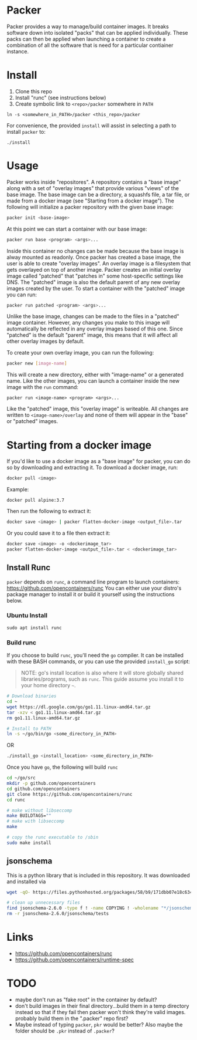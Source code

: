 
# Packer

Packer provides a way to manage/build container images. It breaks software down into isolated "packs" that can be applied individually. These packs can then be applied when launching a container to create a combination of all the software that is need for a particular contiainer instance.

# Install

1. Clone this repo
2. Install "runc" (see instructions below)
3. Create symbolic link to `<repo>/packer` somewhere in `PATH`

```
ln -s <somewhere_in_PATH>/packer <this_repo>/packer
```

For convenience, the provided `install` will assist in selecting a path to install `packer` to:
```
./install
```

# Usage

Packer works inside "repositores".  A repository contains a "base image" along with a set of "overlay images" that provide various "views" of the base image.  The base image can be a directory, a squashfs file, a tar file, or made from a docker image (see "Starting from a docker image"). The following will initialize a packer repository with the given base image:
```bash
packer init <base-image>
```

At this point we can start a container with our base image:

```bash
packer run base <program> <args>...
```

Inside this container no changes can be made because the base image is alway mounted as readonly. Once packer has created a base image, the user is able to create "overlay images". An overlay image is a filesystem that gets overlayed on top of another image. Packer creates an initial overlay image called "patched" that "patches in" some host-specific settings like DNS.  The "patched" image is also the default parent of any new overlay images created by the user. To start a container with the "patched" image you can run:

```bash
packer run patched <program> <args>...
```

Unlike the base image, changes can be made to the files in a "patched" image container.  However, any changes you make to this image will automatically be reflected in any overlay images based of this one.  Since "patched" is the default "parent" image, this means that it will affect all other overlay images by default.

To create your own overlay image, you can run the following:
```bash
packer new [image-name]
```

This will create a new directory, either with "image-name" or a generated name.  Like the other images, you can launch a container inside the new image with the `run` command:
```
packer run <image-name> <program> <args>...
```

Like the "patched" image, this "overlay image" is writeable. All changes are written to `<image-name>/overlay` and none of them will appear in the "base" or "patched" images.


# Starting from a docker image

If you'd like to use a docker image as a "base image" for packer, you can do so by downloading and extracting it.  To download a docker image, run:
```bash
docker pull <image>
```
Example:
```
docker pull alpine:3.7
```

Then run the following to extract it:
```bash
docker save <image> | packer flatten-docker-image <output_file>.tar
```

Or you could save it to a file then extract it:

```bash
docker save <image> -o <dockerimage_tar>
packer flatten-docker-image <output_file>.tar < <dockerimage_tar>
```

## Install Runc

`packer` depends on `runc`, a command line program to launch containers: https://github.com/opencontainers/runc
You can either use your distro's package manager to install it or build it yourself using the instructions below.

### Ubuntu Install

```
sudo apt install runc
```

### Build runc

If you choose to build `runc`, you'll need the `go` compiler. It can be installed with these BASH commands, or you can use the provided `install_go` script:

> NOTE: go's install location is also where it will store globally shared libraries/programs, such as `runc`.  This guide assume you install it to your home directory `~`.

```bash
# Download binaries
cd ~
wget https://dl.google.com/go/go1.11.linux-amd64.tar.gz
tar -xzv < go1.11.linux-amd64.tar.gz
rm go1.11.linux-amd64.tar.gz

# Install to PATH
ln -s ~/go/bin/go <some_directory_in_PATH>
```

OR

```bash
./install_go <install_location> <some_directory_in_PATH>
```

Once you have `go`, the following will build `runc`

```bash
cd ~/go/src
mkdir -p github.com/opencontainers
cd github.com/opencontainers
git clone https://github.com/opencontainers/runc
cd runc

# make without libseccomp
make BUILDTAGS=""
# make with libseccomp
make

# copy the runc executable to /sbin
sudo make install
```

## jsonschema

This is a python library that is included in this repository.  It was downloaded and installed via

```bash
wget -qO- https://files.pythonhosted.org/packages/58/b9/171dbb07e18c6346090a37f03c7e74410a1a56123f847efed59af260a298/jsonschema-2.6.0.tar.gz | tar -xzv

# clean up unnecessary files
find jsonschema-2.6.0 -type f ! -name COPYING ! -wholename "*/jsonschema/*.py" ! -wholename "*/jsonschema/*.json" -exec rm {} +
rm -r jsonschema-2.6.0/jsonschema/tests
```

# Links

* https://github.com/opencontainers/runc
* https://github.com/opencontainers/runtime-spec

# TODO

* maybe don't run as "fake root" in the container by default?
* don't build images in their final directory...build them in a temp directory instead so that if they fail then packer won't think they're valid images.  probably build them in the ".packer" repo first?
* Maybe instead of typing `packer`, `pkr` would be better?  Also maybe the folder should be `.pkr` instead of `.packer`?
